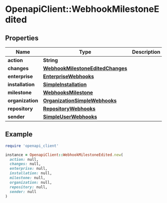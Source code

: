 # OpenapiClient::WebhookMilestoneEdited

## Properties

| Name | Type | Description | Notes |
| ---- | ---- | ----------- | ----- |
| **action** | **String** |  |  |
| **changes** | [**WebhookMilestoneEditedChanges**](WebhookMilestoneEditedChanges.md) |  |  |
| **enterprise** | [**EnterpriseWebhooks**](EnterpriseWebhooks.md) |  | [optional] |
| **installation** | [**SimpleInstallation**](SimpleInstallation.md) |  | [optional] |
| **milestone** | [**WebhooksMilestone**](WebhooksMilestone.md) |  |  |
| **organization** | [**OrganizationSimpleWebhooks**](OrganizationSimpleWebhooks.md) |  | [optional] |
| **repository** | [**RepositoryWebhooks**](RepositoryWebhooks.md) |  |  |
| **sender** | [**SimpleUserWebhooks**](SimpleUserWebhooks.md) |  |  |

## Example

```ruby
require 'openapi_client'

instance = OpenapiClient::WebhookMilestoneEdited.new(
  action: null,
  changes: null,
  enterprise: null,
  installation: null,
  milestone: null,
  organization: null,
  repository: null,
  sender: null
)
```

